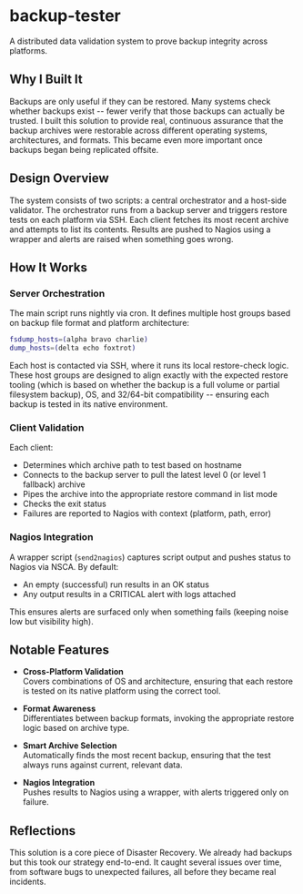 # backup-tester

A distributed data validation system to prove backup integrity across platforms.

## Why I Built It

Backups are only useful if they can be restored. Many systems check whether backups exist -- fewer verify that those backups can actually be trusted. I built this solution to provide real, continuous assurance that the backup archives were restorable across different operating systems, architectures, and formats. This became even more important once backups began being replicated offsite.

## Design Overview

The system consists of two scripts: a central orchestrator and a host-side validator. The orchestrator runs from a backup server and triggers restore tests on each platform via SSH. Each client fetches its most recent archive and attempts to list its contents. Results are pushed to Nagios using a wrapper and alerts are raised when something goes wrong.

## How It Works

### Server Orchestration

The main script runs nightly via cron. It defines multiple host groups based on backup file format and platform architecture:

```bash
fsdump_hosts=(alpha bravo charlie)
dump_hosts=(delta echo foxtrot)
```

Each host is contacted via SSH, where it runs its local restore-check logic. These host groups are designed to align exactly with the expected restore tooling (which is based on whether the backup is a full volume or partial filesystem backup), OS, and 32/64-bit compatibility -- ensuring each backup is tested in its native environment.

### Client Validation

Each client:
- Determines which archive path to test based on hostname
- Connects to the backup server to pull the latest level 0 (or level 1 fallback) archive
- Pipes the archive into the appropriate restore command in list mode
- Checks the exit status
- Failures are reported to Nagios with context (platform, path, error)

### Nagios Integration

A wrapper script (`send2nagios`) captures script output and pushes status to Nagios via NSCA. By default:
- An empty (successful) run results in an OK status
- Any output results in a CRITICAL alert with logs attached

This ensures alerts are surfaced only when something fails (keeping noise low but visibility high).

## Notable Features

- **Cross-Platform Validation**  
  Covers combinations of OS and architecture, ensuring that each restore is tested on its native platform using the correct tool.

- **Format Awareness**  
  Differentiates between backup formats, invoking the appropriate restore logic based on archive type.

- **Smart Archive Selection**  
  Automatically finds the most recent backup, ensuring that the test always runs against current, relevant data.

- **Nagios Integration**  
  Pushes results to Nagios using a wrapper, with alerts triggered only on failure.

## Reflections

This solution is a core piece of Disaster Recovery. We already had backups but this took our strategy end-to-end. It caught several issues over time, from software bugs to unexpected failures, all before they became real incidents.
